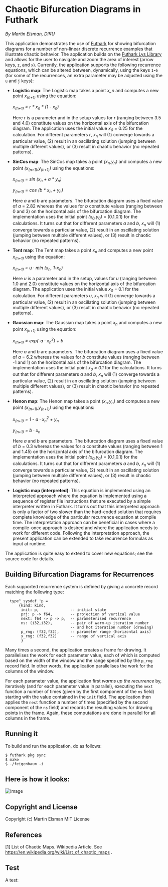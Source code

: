 # Chaotic Bifurcation Diagrams in Futhark

*By Martin Elsman, DIKU*

This application demonstrates the use of
[Futhark](http://futhark-lang.org) for showing bifurcation diagrams
for a number of non-linear discrete recurrence examples that
illustrate chaotic behavior. The application builds on the [Futhark
Lys Library](https://github.com/diku-dk/lys) and allows for the user
to navigate and zoom the area of interest (arrow keys, `z`, and
`x`). Currently, the application supports the following recurrence
equations, which can be altered between, dynamically, using the keys
`1`-`6` (for some of the recurrences, an extra parameter may be
adjusted using the `u` and `j` keys):

- **Logistic map**: The Logistic map takes a point *x_n* and computes
  a new point *x<sub>(n+1)</sub>* using the equation:

  _x<sub>(n+1)</sub> = r * x<sub>n</sub> * (1 - x<sub>n</sub>)_

  Here *r* is a parameter and in the setup values for *r* (ranging
  between 3.5 and 4.0) constitute values on the horizontal axis of the
  bifurcation diagram. The application uses the initial value _x<sub>0</sub>_ =
  0.25 for the calculation. For different parameters _r_, _x<sub>n</sub>_ will
  (1) converge towards a particular value, (2) result in an oscillating
  solution (jumping between multiple different values), or (3) result in
  chaotic behavior (no repeated patterns).


- **SinCos map**: The SinCos map takes a point
  *(x<sub>n</sub>,y<sub>n</sub>)* and computes a new point
  *(x<sub>(n+1)</sub>,y<sub>(n+1)</sub>)* using the equations:

  _x<sub>(n+1)</sub> = sin (x<sub>n</sub> + a * y<sub>n</sub>)_

  _y<sub>(n+1)</sub> = cos (b * x<sub>n</sub> + y<sub>n</sub>)_

  Here *a* and *b* are parameters. The bifurcation diagram uses a
  fixed value of *a* = 2.82 whereas the values for *b* constitute
  values (ranging between 0 and 3) on the horizontal axis of the
  bifurcation diagram.  The implementation uses the initial point
  _(x<sub>0</sub>,y<sub>0</sub>)_ = (0.1,0.1) for the calculations. It
  turns out that for different parameters *a* and *b*, *x<sub>n</sub>*
  will (1) converge towards a particular value, (2) result in an
  oscillating solution (jumping between multiple different values), or
  (3) result in chaotic behavior (no repeated patterns).

- **Tent map**: The Tent map takes a point *x<sub>n</sub>* and computes
  a new point *x<sub>(n+1)</sub>* using the equation:

  <!--<img src="https://latex.codecogs.com/svg.latex?\Large&space;x_{(n+1)}=u·\mathrm{min}(x_n,1-x_n)" title="Hi" />-->

  _x<sub>(n+1)</sub> = u · min (x<sub>n</sub>, 1-x<sub>n</sub>)_

  Here *u* is a parameter and in the setup, values for *u* (ranging
  between 1.0 and 2.0) constitute values on the horizontal axis of the
  bifurcation diagram. The application uses the initial value
  *x<sub>0</sub>* = 0.1 for the calculation. For different parameters
  *u*, *x<sub>n</sub>* will (1) converge towards a particular value,
  (2) result in an oscillating solution (jumping between multiple
  different values), or (3) result in chaotic behavior (no repeated
  patterns).

- **Gaussian map**: The Gaussian map takes a point *x<sub>n</sub>* and computes
  a new point *x<sub>(n+1)</sub>* using the equation:

  _x<sub>(n+1)</sub> = exp(-a · x<sub>n</sub><sup>2</sup>) + b_

  Here *a* and *b* are parameters. The bifurcation diagram uses a
  fixed value of *a* = 6.2 whereas the values for *b* constitute
  values (ranging between -1 and 1) on the horizontal axis of the
  bifurcation diagram.  The implementation uses the initial point
  _x<sub>0</sub> = 0.1_ for the calculations. It turns out that for
  different parameters *a* and *b*, *x<sub>n</sub>* will (1) converge
  towards a particular value, (2) result in an oscillating solution
  (jumping between multiple different values), or (3) result in
  chaotic behavior (no repeated patterns).

- **Henon map**: The Henon map takes a point *(x<sub>n</sub>,y<sub>n</sub>)* and computes
  a new point *(x<sub>(n+1)</sub>,y<sub>(n+1)</sub>)* using the equations:

  _x<sub>(n+1)</sub> = 1 - a · x<sub>n</sub><sup>2</sup> + y<sub>n</sub>_

  _y<sub>(n+1)</sub> = b · x<sub>n</sub>_

  Here *a* and *b* are parameters. The bifurcation diagram uses a
  fixed value of *b* = 0.3 whereas the values for *a* constitute
  values (ranging between 1 and 1.45) on the horizontal axis of the
  bifurcation diagram.  The implementation uses the initial point
  *(x<sub>0</sub>,y<sub>0</sub>)* = (0.1,0.1) for the calculations. It
  turns out that for different parameters *a* and *b*, *x<sub>n</sub>*
  will (1) converge towards a particular value, (2) result in an
  oscillating solution (jumping between multiple different values), or
  (3) result in chaotic behavior (no repeated patterns).

- **Logistic map (interpreted)**: This equation is implemented using
  an interpreted approach where the equation is implemented using a
  sequence of register file instructions that are executed by a simple
  interpreter written in Futhark. It turns out that this interpreted
  approach is only a factor of two slower than the hard-coded solution
  that requires complete knowledge of the particular recurrence
  equation at compile time. The interpretation approach can be
  beneficial in cases where a compile-once approach is desired and
  where the application needs to work for different code. Following
  the interpretation approach, the present application can be extended
  to take recurrence formulas as input at runtime.

The application is quite easy to extend to cover new equations; see
the source code for details.

## Building Bifurcation Diagrams for Recurrences

Each supported recurrence system is defined by giving a concrete
record matching the following type:

````
  type^ sysdef 'p =
      {kind: kind,
       init: p,              -- initial state
       prj: p -> f64,        -- projection of vertical value
       next: f64 -> p -> p,  -- parameterised recurrence
       ns: (i32,i32),        -- pair of warm-up iteration number
                             -- and hot iteration number (drawing)
       p_rng: (f32,f32),     -- parameter range (horizontal axis)
       x_rng: (f32,f32)      -- range of vertical axis
       }
````

Many times a second, the application creates a frame for drawing. It
parallelises the work for each parameter value, each of which is
computed based on the width of the window and the range specified by
the `p_rng` record field. In other words, the application parallelises
the work for the columns of the window.

For each parameter value, the application first _warms up the
recurrence_ by, iteratively (and for each parameter value in
parallel), executing the `next` function a number of times (given by
the first component of the `ns` field) starting with the value
contained in the `init` field. The application then applies the `next`
function a number of times (specified by the second component of the
`ns` field) and records the resulting values for drawing points in the
frame. Again, these computations are done in parallel for all columns
in the frame.

## Running it

To build and run the application, do as follows:

````
$ futhark pkg sync
$ make
$ ./feigenbaum -i
````

## Here is how it looks:

![image](https://user-images.githubusercontent.com/1167803/73415056-03792f00-4311-11ea-949e-5a25756d2758.png)

## Copyright and License

Copyright (c) Martin Elsman
MIT License

## References

[1] List of Chaotic Maps. Wikipedia Article. See
https://en.wikipedia.org/wiki/List_of_chaotic_maps .

## Test

A test:

<!--<img src="https://latex.codecogs.com/svg.latex?\Large&space;x=\frac{-b\pm\sqrt{b^2-4ac}}{2a}" title="\Large x=\frac{-b\pm\sqrt{b^2-4ac}}{2a}" />-->
